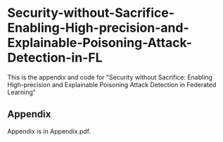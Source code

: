 # Security-without-Sacrifice-Enabling-High-precision-and-Explainable-Poisoning-Attack-Detection-in-FL
This is the appendix and code for "Security without Sacrifice: Enabling High-precision and Explainable Poisoning Attack Detection in Federated Learning"
## Appendix
Appendix is in Appendix.pdf.
